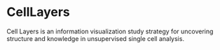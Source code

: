 # CellLayers

Cell Layers is an information visualization study strategy for uncovering structure and knowledge in unsupervised single cell analysis. 
